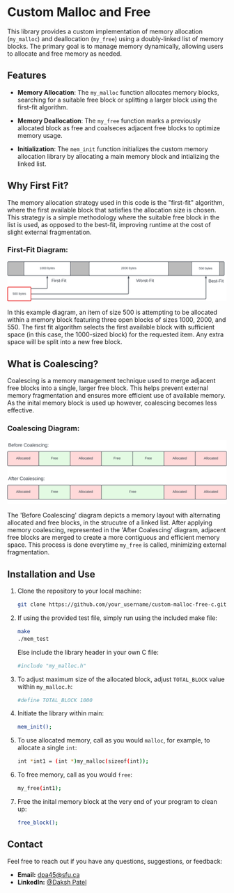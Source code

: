 # Custom Malloc and Free

This library provides a custom implementation of memory allocation (`my_malloc`) and deallocation (`my_free`) using a doubly-linked list of memory blocks. The primary goal is to manage memory dynamically, allowing users to allocate and free memory as needed.

## Features

- **Memory Allocation**: The `my_malloc` function allocates memory blocks, searching for a suitable free block or splitting a larger block using the first-fit algorithm.

- **Memory Deallocation**: The `my_free` function marks a previously allocated block as free and coalseces adjacent free blocks to optimize memory usage.

- **Initialization**: The `mem_init` function initializes the custom memory allocation library by allocating a main memory block and intializing the linked list.

## Why First Fit?

The memory allocation strategy used in this code is the "first-fit" algorithm, where the first available block that satisfies the allocation size is chosen. This strategy is a simple methodology where the suitable free block in the list is used, as opposed to the best-fit, improving runtime at the cost of slight external fragmentation.

### First-Fit Diagram:

![First-Fit Diagram](images/first-fit.png)

In this example diagram, an item of size 500 is attempting to be allocated within a memory block featuring three open blocks of sizes 1000, 2000, and 550. The first fit algorithm selects the first available block with sufficient space (in this case, the 1000-sized block) for the requested item. Any extra space will be split into a new free block.

## What is Coalescing?

Coalescing is a memory management technique used to merge adjacent free blocks into a single, larger free block. This helps prevent external memory fragmentation and ensures more efficient use of available memory. As the inital memory block is used up however, coalescing becomes less effective.

### Coalescing Diagram:

![Coalescing Diagram](images/coalescing.png)

The 'Before Coalescing' diagram depicts a memory layout with alternating allocated and free blocks, in the strucutre of a linked list. After applying memory coalescing, represented in the 'After Coalescing' diagram, adjacent free blocks are merged to create a more contiguous and efficient memory space. This process is done everytime `my_free` is called, minimizing external fragmentation.

## Installation and Use

1. Clone the repository to your local machine:

   ```bash
   git clone https://github.com/your_username/custom-malloc-free-c.git
   ```

2. If using the provided test file, simply run using the included make file:

    ```bash
    make
    ./mem_test
    ```

    Else include the library header in your own C file:

    ```bash
    #include "my_malloc.h"
    ```

3. To adjust maximum size of the allocated block, adjust `TOTAL_BLOCK` value within `my_malloc.h`:

    ```bash
    #define TOTAL_BLOCK 1000
    ```

4. Initiate the library within main:

    ```bash
    mem_init();
    ```

5. To use allocated memory, call as you would `malloc`, for example, to allocate a single `int`:

    ```bash
    int *int1 = (int *)my_malloc(sizeof(int));
    ```

6. To free memory, call as you would `free`:

    ```bash
    my_free(int1);
    ```

7. Free the inital memory block at the very end of your program to clean up:

    ```bash
    free_block();
    ```

## Contact

Feel free to reach out if you have any questions, suggestions, or feedback:

- **Email:** dpa45@sfu.ca
- **LinkedIn:** [@Daksh Patel](https://www.linkedin.com/in/daksh-patel-956622290/)